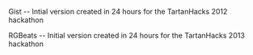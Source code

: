 Gist -- Intial version created in 24 hours for the TartanHacks 2012 hackathon

RGBeats -- Initial version created in 24 hours for the TartanHacks 2013 hackathon
